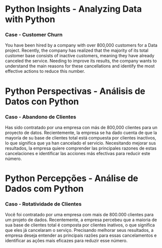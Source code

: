 # Python Insights - Analyzing Data with Python

### Case - Customer Churn

You have been hired by a company with over 800,000 customers for a Data project. Recently, the company has realized that the majority of its total customer base consists of inactive customers, meaning they have already canceled the service.
Needing to improve its results, the company wants to understand the main reasons for these cancellations and identify the most effective actions to reduce this number.


# Python Perspectivas - Análisis de Datos con Python

### Caso - Abandono de Clientes

Has sido contratado por una empresa con más de 800,000 clientes para un proyecto de datos. Recientemente, la empresa se ha dado cuenta de que la mayoría de su base de clientes total está compuesta por clientes inactivos, lo que significa que ya han cancelado el servicio.
Necesitando mejorar sus resultados, la empresa quiere comprender las principales razones de estas cancelaciones e identificar las acciones más efectivas para reducir este número.


# Python Percepções - Análise de Dados com Python

### Caso - Rotatividade de Clientes

Você foi contratado por uma empresa com mais de 800.000 clientes para um projeto de dados. Recentemente, a empresa percebeu que a maioria de sua base de clientes total é composta por clientes inativos, o que significa que eles já cancelaram o serviço.
Precisando melhorar seus resultados, a empresa deseja entender as principais razões para essas cancelamentos e identificar as ações mais eficazes para reduzir esse número.
